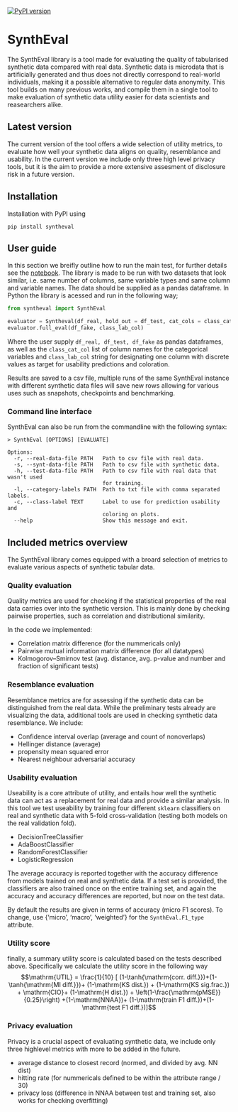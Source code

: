 [![PyPI version](https://badge.fury.io/py/syntheval.svg)](https://badge.fury.io/py/syntheval)

# SynthEval
The SynthEval library is a tool made for evaluating the quality of tabularised synthetic data compared with real data. Synthetic data is microdata that is artificially generated and thus does not directly correspond to real-world individuals, making it a possible alternative to regular data anonymity. This tool builds on many previous works, and compile them in a single tool to make evaluation of synthetic data utility easier for data scientists and reasearchers alike.

## Latest version
The current version of the tool offers a wide selection of utility metrics, to evaluate how well your synthetic data aligns on quality, resemblance and usability. In the current version we include only three high level privacy tools, but it is the aim to provide a more extensive assesment of disclosure risk in a future version. 

## Installation
Installation with PyPI using
```
pip install syntheval
```

## User guide
In this section we breifly outline how to run the main test, for further details see the [notebook](https://github.com/schneiderkamplab/syntheval/blob/main/guides/syntheval_guide.ipynb). The library is made to be run with two datasets that look similar, i.e. same number of columns, same variable types and same column and variable names. The data should be supplied as a pandas dataframe. 
In Python the library is acessed and run in the following way;
```python
from syntheval import SynthEval

evaluator = Syntheval(df_real, hold_out = df_test, cat_cols = class_cat_col)
evaluator.full_eval(df_fake, class_lab_col)
```
Where the user supply <code>df_real, df_test, df_fake</code> as pandas dataframes, as well as the <code>class_cat_col</code> list of column names for the categorical variables and <code>class_lab_col</code> string for designating one column with discrete values as target for usability predictions and coloration. 

Results are saved to a csv file, multiple runs of the same SynthEval instance with different synthetic data files will save new rows allowing for various uses such as snapshots, checkpoints and benchmarking.

### Command line interface
SynthEval can also be run from the commandline with the following syntax:
```
> SynthEval [OPTIONS] [EVALUATE]

Options:
  -r, --real-data-file PATH   Path to csv file with real data.
  -s, --synt-data-file PATH   Path to csv file with synthetic data.
  -h, --test-data-file PATH   Path to csv file with real data that wasn't used
                              for training.
  -l, --category-labels PATH  Path to txt file with comma separated labels.
  -c, --class-label TEXT      Label to use for prediction usability and
                              coloring on plots.
  --help                      Show this message and exit.
```

## Included metrics overview
The SynthEval library comes equipped with a broard selection of metrics to evaluate various aspects of synthetic tabular data.

### Quality evaluation
Quality metrics are used for checking if the statistical properties of the real data carries over into the synthetic version. This is mainly done by checking pairwise properties, such as correlation and distributional similarity. 

In the code we implemented:
- Correlation matrix difference (for the nummericals only)
- Pairwise mutual information matrix difference (for all datatypes)
- Kolmogorov–Smirnov test (avg. distance, avg. p-value and number and fraction of significant tests)

### Resemblance evaluation
Resemblance metrics are for assessing if the synthetic data can be distinguished from the real data. While the preliminary tests already are visualizing the data, additional tools are used in checking synthetic data resemblance. We include:
- Confidence interval overlap (average and count of nonoverlaps)
- Hellinger distance (average)
- propensity mean squared error
- Nearest neighbour adversarial accuracy 

### Usability evaluation
Useability is a core attribute of utility, and entails how well the synthetic data can act as a replacement for real data and provide a similar analysis. In this tool we test useability by training four different <code>sklearn</code> classifiers on real and synthetic data with 5-fold cross-validation (testing both models on the real validation fold). 
- DecisionTreeClassifier
- AdaBoostClassifier
- RandomForestClassifier
- LogisticRegression

The average accuracy is reported together with the accuracy difference from models trained on real and synthetic data. If a test set is provided, the classifiers are also trained once on the entire training set, and again the accuracy and accuracy differences are reported, but now on the test data.

By default the results are given in terms of accuracy (micro F1 scores). To change, use {‘micro’, ‘macro’, ‘weighted’} for the <code>SynthEval.F1_type</code> attribute.

### Utility score
finally, a summary utility score is calculated based on the tests described above. Specifically we calculate the utility score in the following way
$$\mathrm{UTIL} = \frac{1}{10} [ (1-\tanh{\mathrm{corr. diff.}})+(1-\tanh{\mathrm{MI diff.}})+ (1-\mathrm{KS dist.}) + (1-\mathrm{KS sig.frac.}) + \mathrm{CIO}+ (1-\mathrm{H dist.}) + \left(1-\frac{\mathrm{pMSE}}{0.25}\right) +(1-\mathrm{NNAA})+ (1-\mathrm{train F1 diff.})+(1-\mathrm{test F1 diff.})]$$

### Privacy evaluation
Privacy is a crucial aspect of evaluating synthetic data, we include only three highlevel metrics with more to be added in the future.
- average distance to closest record (normed, and divided by avg. NN dist)
- hitting rate (for nummericals defined to be within the attribute range / 30)
- privacy loss (difference in NNAA between test and training set, also works for checking overfitting)
